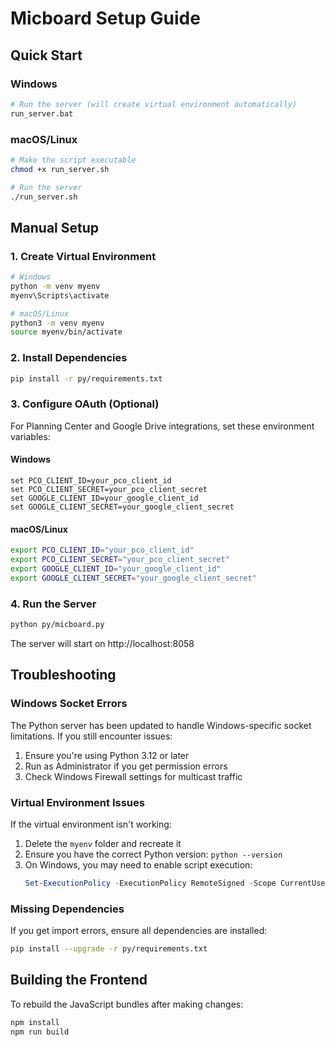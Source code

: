 # Micboard Setup Guide

## Quick Start

### Windows
```bash
# Run the server (will create virtual environment automatically)
run_server.bat
```

### macOS/Linux
```bash
# Make the script executable
chmod +x run_server.sh

# Run the server
./run_server.sh
```

## Manual Setup

### 1. Create Virtual Environment
```bash
# Windows
python -m venv myenv
myenv\Scripts\activate

# macOS/Linux
python3 -m venv myenv
source myenv/bin/activate
```

### 2. Install Dependencies
```bash
pip install -r py/requirements.txt
```

### 3. Configure OAuth (Optional)

For Planning Center and Google Drive integrations, set these environment variables:

#### Windows
```batch
set PCO_CLIENT_ID=your_pco_client_id
set PCO_CLIENT_SECRET=your_pco_client_secret
set GOOGLE_CLIENT_ID=your_google_client_id
set GOOGLE_CLIENT_SECRET=your_google_client_secret
```

#### macOS/Linux
```bash
export PCO_CLIENT_ID="your_pco_client_id"
export PCO_CLIENT_SECRET="your_pco_client_secret"
export GOOGLE_CLIENT_ID="your_google_client_id"
export GOOGLE_CLIENT_SECRET="your_google_client_secret"
```

### 4. Run the Server
```bash
python py/micboard.py
```

The server will start on http://localhost:8058

## Troubleshooting

### Windows Socket Errors
The Python server has been updated to handle Windows-specific socket limitations. If you still encounter issues:

1. Ensure you're using Python 3.12 or later
2. Run as Administrator if you get permission errors
3. Check Windows Firewall settings for multicast traffic

### Virtual Environment Issues
If the virtual environment isn't working:

1. Delete the `myenv` folder and recreate it
2. Ensure you have the correct Python version: `python --version`
3. On Windows, you may need to enable script execution:
   ```powershell
   Set-ExecutionPolicy -ExecutionPolicy RemoteSigned -Scope CurrentUser
   ```

### Missing Dependencies
If you get import errors, ensure all dependencies are installed:
```bash
pip install --upgrade -r py/requirements.txt
```

## Building the Frontend

To rebuild the JavaScript bundles after making changes:

```bash
npm install
npm run build
```
